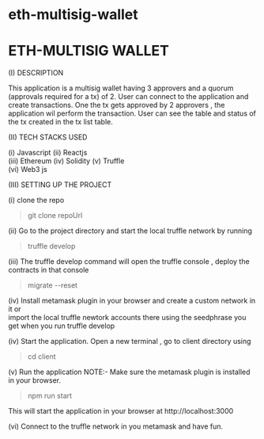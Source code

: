 # eth-multisig-wallet

# ETH-MULTISIG WALLET 

(I) DESCRIPTION 

This application is a multisig wallet having 3 approvers and a quorum (approvals required for a tx) of 2. 
User can connect to the application and create transactions. One the tx gets approved by 2 approvers , the application wil perform the transaction.
User can see the table and status of the tx created in the tx list table.

(II) TECH STACKS USED

(i) Javascript
(ii) Reactjs  
(iii) Ethereum 
(iv) Solidity 
(v) Truffle  
(vi) Web3 js

(III) SETTING UP THE PROJECT 

(i) clone the repo
> git clone repoUrl

(ii) Go to the project directory and start the local truffle network by running 
> truffle develop


(iii) The truffle develop command will open the truffle console , deploy the contracts in that console 
> migrate --reset

(iv) Install metamask plugin in your browser and create a custom network in it or  
import the local truffle newtork accounts there using the seedphrase you get when you run truffle develop

(iv) Start the application. Open a new terminal , go to client directory using 
> cd client

(v) Run the application 
NOTE:- Make sure the metamask plugin is installed in your browser.

> npm run start 

This will start the application in your browser at http://localhost:3000


(vi) Connect to the truffle network in you metamask and have fun.

